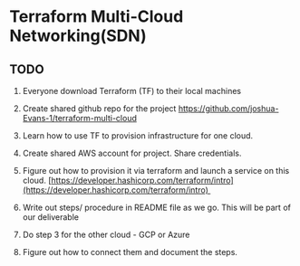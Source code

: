 # Terraform Multi-Cloud Networking(SDN)

## TODO
1. Everyone download Terraform (TF) to their local machines 

3. Create shared github repo for the project 
	https://github.com/joshua-Evans-1/terraform-multi-cloud

1. Learn how to use TF to provision infrastructure for one cloud.

2. Create shared AWS account for project. Share credentials.

3. Figure out how to provision it via terraform and launch a service on this cloud. [https://developer.hashicorp.com/terraform/intro](https://developer.hashicorp.com/terraform/intro) 

4. Write out steps/ procedure in README file as we go. This will be part of our deliverable

5. Do step 3 for the other cloud - GCP or Azure

6. Figure out how to connect them and document the steps.

